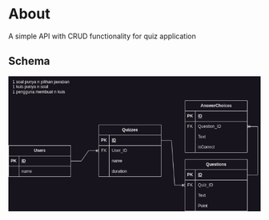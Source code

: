 # About
A simple API with CRUD functionality for quiz application

## Schema
![Quizzin Schema](./misc/quizSchema.png)
